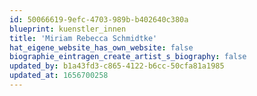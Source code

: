 ```yaml
---
id: 50066619-9efc-4703-989b-b402640c380a
blueprint: kuenstler_innen
title: 'Miriam Rebecca Schmidtke'
hat_eigene_website_has_own_website: false
biographie_eintragen_create_artist_s_biography: false
updated_by: b1a43fd3-c865-4122-b6cc-50cfa81a1985
updated_at: 1656700258
---
```

